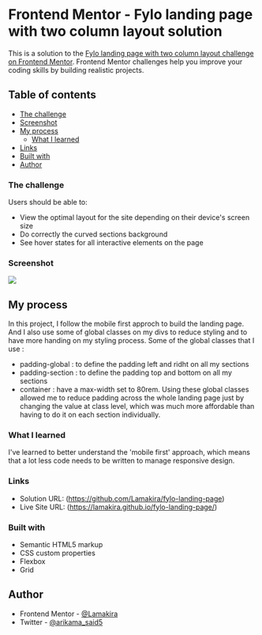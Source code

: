 # Frontend Mentor - Fylo landing page with two column layout solution

This is a solution to the [Fylo landing page with two column layout challenge on Frontend Mentor](https://www.frontendmentor.io/challenges/fylo-landing-page-with-two-column-layout-5ca5ef041e82137ec91a50f5). Frontend Mentor challenges help you improve your coding skills by building realistic projects. 


## Table of contents

  - [The challenge](#the-challenge)
  - [Screenshot](#screenshot)
  - [My process](#my-process)
    - [What I learned](#what-i-learned)
  - [Links](#links)
  - [Built with](#built-with)
  - [Author](#author)


### The challenge

Users should be able to:

- View the optimal layout for the site depending on their device's screen size
- Do correctly  the curved sections background
- See hover states for all interactive elements on the page

### Screenshot

![](Screenshot%202023-09-10%20at%2003-17-18%20Huddle%20Landing%20Page.png)

## My process

In this project, I follow the mobile first approch to build the landing page. And I also use some of global classes on my divs to reduce styling and to have more handing on my styling process. Some of the global classes that I use : 
- padding-global : to define the padding left and ridht on all my sections
- padding-section : to define the padding top and bottom on all my sections
- container : have a max-width set to 80rem.
Using these global classes allowed me to reduce padding across the whole landing page just by changing the value at class level, which was much more affordable than having to do it on each section individually. 

### What I learned

I've learned to better understand the 'mobile first' approach, which means that a lot less code needs to be written to manage responsive design.

### Links

- Solution URL: (https://github.com/Lamakira/fylo-landing-page)
- Live Site URL: (https://lamakira.github.io/fylo-landing-page/)

### Built with

- Semantic HTML5 markup
- CSS custom properties
- Flexbox
- Grid

## Author

- Frontend Mentor - [@Lamakira](https://www.frontendmentor.io/profile/Lamakira)
- Twitter - [@arikama_said5](https://twitter.com/arikama_said5)
